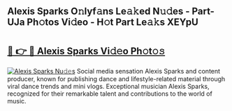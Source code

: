 ## Alexis Sparks O𝚗lyf𝚊ns Le𝚊𝚔ed N𝚞𝚍es - Part-UJa Ph𝚘tos Vi𝚍eo - H𝚘t Part Le𝚊𝚔s XEYpU

# <h2><a href="http://hf6b69.feru.top/?c=Alexis+Sparks">🔗 👉 🔴 Alexis Sparks Vi𝚍𝚎o Ph𝚘t𝚘𝚜</a></h2>

[![Alexis Sparks Nu𝚍𝚎s](https://i.imgur.com/0TWrTi3.gif)](http://hf6b69.feru.top/?c=Alexis+Sparks)
Social media sensation Alexis Sparks and content producer, known for publishing dance and lifestyle-related material through viral dance trends and mini vlogs. Exceptional musician Alexis Sparks, recognized for their remarkable talent and contributions to the world of music. 
